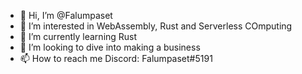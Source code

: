 - 👋 Hi, I’m @Falumpaset
- 👀 I’m interested in WebAssembly, Rust and Serverless COmputing
- 🌱 I’m currently learning Rust
- 💞️ I’m looking to dive into making a business
- 📫 How to reach me Discord: Falumpaset#5191

<!---
Falumpaset/Falumpaset is a ✨ special ✨ repository because its `README.md` (this file) appears on your GitHub profile.
You can click the Preview link to take a look at your changes.
--->
